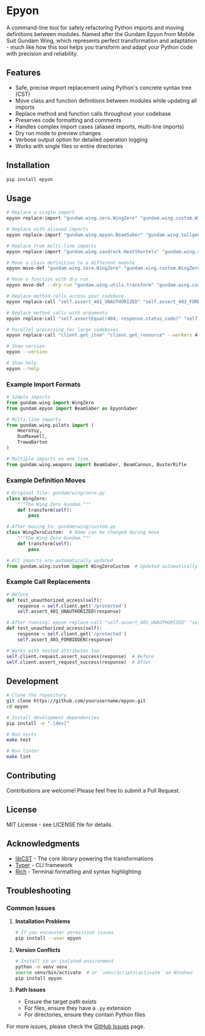 # Epyon

A command-line tool for safely refactoring Python imports and moving definitions between modules. Named after the Gundam Epyon from Mobile Suit Gundam Wing, which represents perfect transformation and adaptation - much like how this tool helps you transform and adapt your Python code with precision and reliability.

## Features

- Safe, precise import replacement using Python's concrete syntax tree (CST)
- Move class and function definitions between modules while updating all imports
- Replace method and function calls throughout your codebase
- Preserves code formatting and comments
- Handles complex import cases (aliased imports, multi-line imports)
- Dry run mode to preview changes
- Verbose output option for detailed operation logging
- Works with single files or entire directories

## Installation

```bash
pip install epyon
```

## Usage

```bash
# Replace a single import
epyon replace-import "gundam.wing.zero.WingZero" "gundam.wing.custom.WingZeroCustom" path/to/files

# Replace with aliased imports
epyon replace-import "gundam.wing.epyon.BeamSaber" "gundam.wing.tallgeese.BeamSaber" path/to/files

# Replace from multi-line imports
epyon replace-import "gundam.wing.sandrock.HeatShortels" "gundam.wing.sandrock.custom.TwinHeatShortels" path/to/files

# Move a class definition to a different module
epyon move-def "gundam.wing.zero.WingZero" "gundam.wing.custom.WingZeroCustom" path/to/files

# Move a function with dry run
epyon move-def --dry-run "gundam.wing.utils.transform" "gundam.wing.core.transform" path/to/files

# Replace method calls across your codebase
epyon replace-call "self.assert_401_UNAUTHORIZED" "self.assert_403_FORBIDDEN" path/to/tests

# Replace method calls with arguments
epyon replace-call "self.assertEqual(404, response.status_code)" "self.assertEquals(response.status_code, 404)" 

# Parallel processing for large codebases
epyon replace-call "client.get_item" "client.get_resource" --workers 4

# Show version
epyon --version

# Show help
epyon --help
```

### Example Import Formats

```python
# Simple imports
from gundam.wing import WingZero
from gundam.epyon import BeamSaber as EpyonSaber

# Multi-line imports
from gundam.wing.pilots import (
    HeeroYuy,
    DuoMaxwell,
    TrowaBarton
)

# Multiple imports on one line
from gundam.wing.weapons import BeamSaber, BeamCannon, BusterRifle
```

### Example Definition Moves

```python
# Original file: gundam/wing/zero.py
class WingZero:
    """The Wing Zero Gundam."""
    def transform(self):
        pass

# After moving to: gundam/wing/custom.py
class WingZeroCustom:  # Name can be changed during move
    """The Wing Zero Gundam."""
    def transform(self):
        pass

# All imports are automatically updated
from gundam.wing.custom import WingZeroCustom  # Updated automatically
```

### Example Call Replacements

```python
# Before
def test_unauthorized_access(self):
    response = self.client.get('/protected')
    self.assert_401_UNAUTHORIZED(response)

# After running: epyon replace-call "self.assert_401_UNAUTHORIZED" "self.assert_403_FORBIDDEN"
def test_unauthorized_access(self):
    response = self.client.get('/protected')
    self.assert_403_FORBIDDEN(response)

# Works with nested attributes too
self.client.request.assert_success(response)  # Before
self.client.assert_request_success(response)  # After
```

## Development

```bash
# Clone the repository
git clone https://github.com/yourusername/epyon.git
cd epyon

# Install development dependencies
pip install -e ".[dev]"

# Run tests
make test

# Run linter
make lint
```

## Contributing

Contributions are welcome! Please feel free to submit a Pull Request.

## License

MIT License - see LICENSE file for details.

## Acknowledgments

- [libCST](https://github.com/Instagram/LibCST) - The core library powering the transformations
- [Typer](https://typer.tiangolo.com/) - CLI framework
- [Rich](https://rich.readthedocs.io/) - Terminal formatting and syntax highlighting

## Troubleshooting

### Common Issues

1. **Installation Problems**
   ```bash
   # If you encounter permission issues
   pip install --user epyon
   ```

2. **Version Conflicts**
   ```bash
   # Install in an isolated environment
   python -m venv venv
   source venv/bin/activate  # or `venv\Scripts\activate` on Windows
   pip install epyon
   ```

3. **Path Issues**
   - Ensure the target path exists
   - For files, ensure they have a `.py` extension
   - For directories, ensure they contain Python files

For more issues, please check the [GitHub Issues](https://github.com/jamescarr/epyon/issues) page.